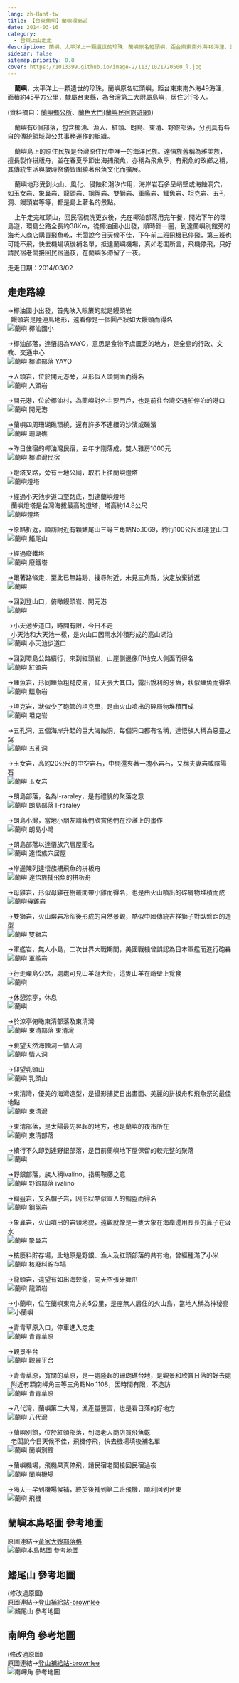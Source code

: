 ```yaml
---
lang: zh-Hant-tw
title: 【台東蘭嶼】蘭嶼環島遊
date: 2014-03-16
category: 
  - 台東上山走走
description: 蘭嶼，太平洋上一顆遺世的珍珠，蘭嶼原名紅頭嶼，距台東東南外海49海浬，面積約45平方公里，隸屬台東縣，為台灣第二大附屬島嶼，居住3仟多人。蘭嶼有6個部落，包含椰油、漁人、紅頭、朗島、東清、野銀部落，分別具有各自的傳統領域與公共事務運作的組織。 蘭嶼島上的原住民族是台灣原住民中唯一的海洋民族。達悟族舊稱為雅美族，擅長製作拼版舟，並在春夏季節出海捕飛魚，亦稱為飛魚季，有飛魚的故鄉之稱，其傳統生活與歲時祭儀皆圍繞著飛魚文化而擴展。
sidebar: false
sitemap.priority: 0.8
cover: https://1013399.github.io/image-2/113/1021720500_l.jpg
---
```


    **蘭嶼**，太平洋上一顆遺世的珍珠，蘭嶼原名紅頭嶼，距台東東南外海49海浬，面積約45平方公里，隸屬台東縣，為台灣第二大附屬島嶼，居住3仟多人。

(資料摘自：[蘭嶼鄉公所](http://lanyu.taitung.gov.tw/tour1-2.html)、[蘭色大門(蘭嶼民宿旅遊網)](http://travel.lanyu.info/))  

    蘭嶼有6個部落，包含椰油、漁人、紅頭、朗島、東清、野銀部落，分別具有各自的傳統領域與公共事務運作的組織。  

    蘭嶼島上的原住民族是台灣原住民中唯一的海洋民族。達悟族舊稱為雅美族，擅長製作拼版舟，並在春夏季節出海捕飛魚，亦稱為飛魚季，有飛魚的故鄉之稱，其傳統生活與歲時祭儀皆圍繞著飛魚文化而擴展。  

    蘭嶼地形受到火山、風化、侵蝕和潮汐作用，海岸岩石多呈峭壁或海蝕洞穴，如玉女岩、象鼻岩、龍頭岩、鋼盔岩、雙獅岩、軍艦岩、鱷魚岩、坦克岩、五孔洞、饅頭岩等等，都是島上著名的景點。  

    上午走完紅頭山，回民宿梳洗更衣後，先在椰油部落用完午餐，開始下午的環島遊，環島公路全長約38Km，從椰油國小出發，順時針一圈，到達蘭嶼別館旁的海老人商店購買飛魚乾，老闆說今日天候不佳，下午前二班飛機已停飛，第三班也可能不飛，快去機場填後補名單，抵達蘭嶼機場，真如老闆所言，飛機停飛，只好請民宿老闆接回民宿過夜，在蘭嶼多滯留了一夜。

走走日期：2014/03/02

## 走走路線
→椰油國小出發，首先映入眼簾的就是饅頭岩  
  饅頭岩是陸連島地形，遠看像是一個圓凸狀如大饅頭而得名  
![蘭嶼 椰油國小](https://1013399.github.io/image-2/113/1021720435_l.jpg)

→椰油部落，達悟語為YAYO，意思是食物不虞匱乏的地方，是全島的行政、文教、交通中心  
![蘭嶼 椰油部落 YAYO](https://1013399.github.io/image-2/113/1021720442_l.jpg)

→人頭岩，位於開元港旁，以形似人頭側面而得名  
![蘭嶼 人頭岩](https://1013399.github.io/image-2/113/1021720446_l.jpg)

→開元港，位於椰油村，為蘭嶼對外主要門戶，也是前往台灣交通船停泊的港口  
![蘭嶼 開元港](https://1013399.github.io/image-2/113/1021720455_l.jpg)

→蘭嶼四周珊瑚礁環繞，還有許多不連續的沙濱或礫濱  
![蘭嶼 珊瑚礁](https://1013399.github.io/image-2/113/1021720460_l.jpg)

→昨日住宿的椰油灣民宿，去年才剛落成，雙人雅房1000元  
![蘭嶼 椰油灣民宿](https://1013399.github.io/image-2/113/1021720463_l.jpg)

→燈塔叉路，旁有土地公廟，取右上往蘭嶼燈塔  
![蘭嶼燈塔](https://1013399.github.io/image-2/113/1021720465_l.jpg)

→經過小天池步道口至路底，到達蘭嶼燈塔  
  蘭嶼燈塔是台灣海拔最高的燈塔，塔高約14.8公尺  
![蘭嶼燈塔](https://1013399.github.io/image-2/113/1021720478_l.jpg)

→原路折返，順訪附近有顆鰭尾山三等三角點No.1069，約行100公尺即達登山口  
![蘭嶼 鰭尾山](https://1013399.github.io/image-2/113/1021720486_l.jpg)

→經過廢鐵塔  
![蘭嶼 廢鐵塔](https://1013399.github.io/image-2/113/1021720490_l.jpg)

→跟著路條走，至此已無路跡，搜尋附近，未見三角點，決定放棄折返  
![蘭嶼](https://1013399.github.io/image-2/113/1021720496_l.jpg)

→回到登山口，俯瞰饅頭岩、開元港  
![蘭嶼](https://1013399.github.io/image-2/113/1021720500_l.jpg)

→小天池步道口，時間有限，今日不走  
  小天池和大天池一樣，是火山口因雨水沖積形成的高山湖泊  
![蘭嶼 小天池步道口](https://1013399.github.io/image-2/113/1021720506_l.jpg)

→回到環島公路續行，來到紅頭岩，山崖側邊像印地安人側面而得名  
![蘭嶼 紅頭岩](https://1013399.github.io/image-2/113/1021720508_l.jpg)

→鱷魚岩，形同鱷魚粗糙皮膚，仰天張大其口，露出銳利的牙齒，狀似鱷魚而得名  
![蘭嶼 鱷魚岩](https://1013399.github.io/image-2/113/1021720513_l.jpg)

→坦克岩，狀似少了砲管的坦克車，是由火山噴出的碎屑物堆積而成  
![蘭嶼 坦克岩](https://1013399.github.io/image-2/113/1021720515_l.jpg)

→五孔洞，五個海岸升起的巨大海蝕洞，每個洞口都有名稱，達悟族人稱為惡靈之窩  
![蘭嶼 五孔洞](https://1013399.github.io/image-2/113/1021720525_l.jpg)

→玉女岩，高約20公尺的中空岩石，中間還夾著一塊小岩石，又稱夫妻岩或陰陽石  
![蘭嶼 玉女岩](https://1013399.github.io/image-2/113/1021720528_l.jpg)

→朗島部落，名為I-raraley，是有禮貌的聚落之意  
![蘭嶼 朗島部落 I-raraley](https://1013399.github.io/image-2/113/1021720533_l.jpg)

→朗島小灣，當地小朋友請我們欣賞他們在沙灘上的畫作  
![蘭嶼 朗島小灣](https://1013399.github.io/image-2/113/1021720538_l.jpg)

→朗島部落以達悟族穴居屋聞名  
![蘭嶼 達悟族穴居屋](https://1013399.github.io/image-2/113/1021720544_l.jpg)

→岸邊陳列達悟族捕飛魚的拼板舟  
![蘭嶼 達悟族捕飛魚的拼板舟](https://1013399.github.io/image-2/113/1021720547_l.jpg)

→母雞岩，形似母雞在樹叢間帶小雞而得名，也是由火山噴出的碎屑物堆積而成  
![蘭嶼母雞岩](https://1013399.github.io/image-2/113/1021720552_l.jpg)

→雙獅岩，火山熔岩冷卻後形成的自然景觀，酷似中國傳統吉祥獅子對臥磐距的造型  
![蘭嶼 雙獅岩](https://1013399.github.io/image-2/113/1021720556_l.jpg)

→軍艦岩，無人小島，二次世界大戰期間，美國戰機曾誤認為日本軍艦而進行砲轟  
![蘭嶼 軍艦岩](https://1013399.github.io/image-2/113/1021720559_l.jpg)

→行走環島公路，處處可見山羊逛大街，這隻山羊在峭壁上覓食  
![蘭嶼](https://1013399.github.io/image-2/113/1021720572_l.jpg)

→休憩涼亭，休息  
![蘭嶼](https://1013399.github.io/image-2/113/1021720576_l.jpg)

→於涼亭俯瞰東清部落及東清灣  
![蘭嶼 東清部落 東清灣](https://1013399.github.io/image-2/113/1021720580_l.jpg)

→眺望天然海蝕洞－情人洞  
![蘭嶼 情人洞](https://1013399.github.io/image-2/113/1021720582_l.jpg)

→仰望乳頭山  
![蘭嶼 乳頭山](https://1013399.github.io/image-2/113/1021720592_l.jpg)

→東清灣，優美的海灣造型，是攝影捕捉日出畫面、美麗的拼板舟和飛魚祭的最佳地點  
![蘭嶼 東清灣](https://1013399.github.io/image-2/113/1021720605_l.jpg)

→東清部落，是太陽最先昇起的地方，也是蘭嶼的夜市所在  
![蘭嶼 東清部落](https://1013399.github.io/image-2/113/1021720612_l.jpg)

→續行不久即到達野銀部落，是目前蘭嶼地下屋保留的較完整的聚落  
![蘭嶼](https://1013399.github.io/image-2/113/1021720618_l.jpg)

→野銀部落，族人稱ivalino，指馬鞍藤之意  
![蘭嶼 野銀部落 ivalino](https://1013399.github.io/image-2/113/1021720622_l.jpg)

→鋼盔岩，又名帽子岩，因形狀酷似軍人的鋼盔而得名  
![蘭嶼 鋼盔岩](https://1013399.github.io/image-2/113/1021720623_l.jpg)

→象鼻岩，火山噴出的岩頸地貌，遠觀就像是一隻大象在海岸邊用長長的鼻子在汲水  
![蘭嶼 象鼻岩](https://1013399.github.io/image-2/113/1021720629_l.jpg)

→核廢料貯存場，此地原是野銀、漁人及紅頭部落的共有地，曾經種滿了小米  
![蘭嶼 核廢料貯存場](https://1013399.github.io/image-2/113/1021720642_l.jpg)

→龍頭岩，遠望有如出海蛟龍，向天空張牙舞爪  
![蘭嶼 龍頭岩](https://1013399.github.io/image-2/113/1021720650_l.jpg)

→小蘭嶼，位在蘭嶼東南方約5公里，是座無人居住的火山島，當地人稱為神秘島  
![小蘭嶼](https://1013399.github.io/image-2/113/1021720656_l.jpg)

→青青草原入口，停車進入走走  
![蘭嶼 青青草原](https://1013399.github.io/image-2/113/1021720664_l.jpg)

→觀景平台  
![蘭嶼 觀景平台](https://1013399.github.io/image-2/113/1021720673_l.jpg)

→青青草原，寬闊的草原，是一處隆起的珊瑚礁台地，是觀景和欣賞日落的好去處  
  附近有顆南岬角三等三角點No.1108，因時間有限，不造訪  
![蘭嶼 青青草原](https://1013399.github.io/image-2/113/1021720676_l.jpg)

→八代灣，蘭嶼第二大灣，漁產量豐富，也是看日落的好地方  
![蘭嶼 八代灣](https://1013399.github.io/image-2/113/1021720680_l.jpg)

→蘭嶼別館，位於紅頭部落，到海老人商店買飛魚乾  
  老闆說今日天候不佳，飛機停飛，快去機場填後補名單  
![蘭嶼 蘭嶼別館](https://1013399.github.io/image-2/113/1021720686_l.jpg)

→蘭嶼機場，飛機果真停飛，請民宿老闆接回民宿過夜  
![蘭嶼 蘭嶼機場](https://1013399.github.io/image-2/113/1021720690_l.jpg)

→隔天一早到機場候補，終於後補到第二班飛機，順利回到台東  
![蘭嶼 飛機](https://1013399.github.io/image-2/113/1021720704_l.jpg)

## 蘭嶼本島略圖 參考地圖  
原圖連結→[黃家大嫂部落格](http://blog.xuite.net/lin6151/blog/166578765)  
![蘭嶼本島略圖 參考地圖](https://1013399.github.io/image-2/113/1021720813_l.jpg)

## 鰭尾山 參考地圖
(修改過原圖)  
原圖連結→[登山補給站-brownlee](http://www.keepon.com.tw/DiscussLoad.aspx?code=314B5CF9AEC3A19113F6CAA6F539A66291530486D0FDB682)  
![鰭尾山 參考地圖](https://1013399.github.io/image-2/113/1021720822_l.jpg)

## 南岬角 參考地圖
(修改過原圖)  
原圖連結→[登山補給站-brownlee](http://www.keepon.com.tw/DiscussLoad.aspx?code=314B5CF9AEC3A19113F6CAA6F539A66263A336825A018600)  
![南岬角 參考地圖](https://1013399.github.io/image-2/113/1021720824_l.jpg)